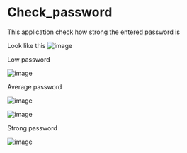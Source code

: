 # Check_password
This application check how strong the entered password is

Look like this
![image](https://user-images.githubusercontent.com/45234856/193236349-c214fa3b-12d5-40f2-93a7-7f5b9ebc79c2.png)

Low password

![image](https://user-images.githubusercontent.com/45234856/193236501-cc5acca4-de24-4837-b8ff-c237465c4888.png)

Average password

![image](https://user-images.githubusercontent.com/45234856/193236564-86921983-54e6-4401-a139-2911dba91652.png)

![image](https://user-images.githubusercontent.com/45234856/193236714-7cab2846-a452-489b-9b5e-0d655e5b8523.png)

Strong password

![image](https://user-images.githubusercontent.com/45234856/193236806-f346e11c-06bd-491c-b690-e61c4649a318.png)

